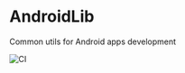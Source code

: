 AndroidLib
==========

Common utils for Android apps development

![CI](https://github.com/yongce/AndroidLib/workflows/CI/badge.svg)
